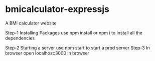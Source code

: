 # bmicalculator-expressjs
A BMI calculator website

Step-1 Installing Packages
use npm install or npm i to install all the dependencies

Step-2 Starting a server
use npm start to start a prod server
Step-3 In browser
open localhost:3000 in browser
